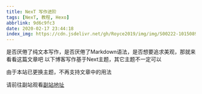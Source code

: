 ```yaml
---
title: NexT 写作进阶
tags: [NexT, 教程, Hexo]
abbrlink: 9d6c9fc3
date: 2020-02-17 23:44:18
index_img: https://cdn.jsdelivr.net/gh/Royce2019/img/img/S00222-10150895.jpg
---
```

<p class="note note-danger">
是否厌倦了纯文本写作，是否厌倦了Markdown语法，是否想要追求美观，那就来看看这篇文章吧
以下博客写作基于Next主题，其它主题不一定可以
</p>

<!--more-->

由于本站已更换主题，不再支持文章中的用法

请前往副站观看[副站地址](https://royce2003.gitee.io/posts/9d6c9fc3/)